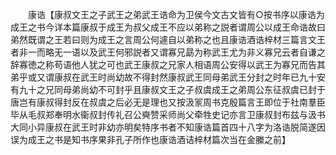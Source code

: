 <!-- { "loadSidebar": true } -->
　　康诰【康叔文王之子武王之弟武王诰命为卫侯今文古文皆有○按书序以康诰为成王之书今详本篇康叔于成王为叔父成王不应以弟称之説者谓周公以成王命诰故曰弟然既谓之王若曰则为成王之言周公何遽自以弟称之也且康诰酒诰梓材三篇言文王者非一而略无一语以及武王何邪説者又谓寡兄勗为称武王尤为非义寡兄云者自谦之辞寡徳之称苟语他人犹之可也武王康叔之兄家人相语周公安得以武王为寡兄而告其弟乎或又谓康叔在武王时尚幼故不得封然康叔武王同母弟武王分封之时年已九十安有九十之兄同母弟尚幼不可封乎且康叔文王之子叔虞成王之弟周公东征叔虞已封于唐岂有康叔得封反在叔虞之后必无是理也又按汲冡周书克殷篇言王即位于社南羣臣毕从毛叔郑奉明水衞叔封传礼召公奭赞采师尚父牵牲史记亦言卫康叔封布兹与汲书大同小异康叔在武王时非幼亦明矣特序书者不知康诰篇首四十八字为洛诰脱简遂因误为成王之书是知书序果非孔子所作也康诰酒诘梓材篇次当在金縢之前】
